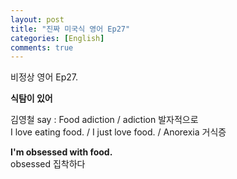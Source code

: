 ```yaml
---
layout: post
title: "진짜 미국식 영어 Ep27"
categories: [English]
comments: true
---
```


비정상 영어 Ep27.

<b>식탐이 있어</b>

김영철 say : Food adiction / adiction 발자적으로 <br>
I love eating food. / I just love food. / Anorexia 거식증

<b>I'm obsessed with food.</b> <br>
obsessed 집착하다
